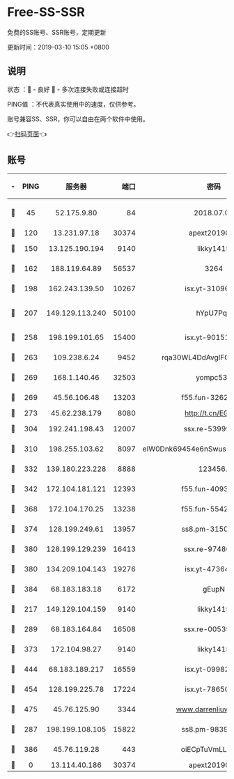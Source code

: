 # Free-SS-SSR

免费的SS账号、SSR账号，定期更新

更新时间：2019-03-10 15:05 +0800

## 说明

状态     ：🙂 - 良好 🙁 - 多次连接失败或连接超时

PING值   ：不代表真实使用中的速度，仅供参考。

账号兼容SS、SSR，你可以自由在两个软件中使用。

👉[扫码页面](https://liesauer.github.io/Free-SS-SSR/)👈

## 账号

|-|PING|服务器|端口|密码|加密方式|区域|
|:----:|:----:|:-----:|-----:|:----:|:----:|:----:|
|🙂|45|52.175.9.80|84|2018.07.07|chacha20-ietf-poly1305|HK|
|🙂|120|13.231.97.18|30374|apext2019006|chacha20|JP|
|🙂|150|13.125.190.194|9140|likky1415|aes-256-cfb|KR|
|🙂|162|188.119.64.89|56537|3264|aes-256-cfb|RU|
|🙂|198|162.243.139.50|10267|isx.yt-31096699|aes-256-cfb|US|
|🙂|207|149.129.113.240|50100|hYpU7PqP|chacha20-ietf-poly1305|CN|
|🙂|258|198.199.101.65|15400|isx.yt-90151639|aes-256-cfb|US|
|🙂|263|109.238.6.24|9452|rqa30WL4DdAvgIFG6Fs3znzTa|aes-256-cfb|FR|
|🙂|269|168.1.140.46|32503|yompc535|aes-256-cfb|AU|
|🙂|269|45.56.106.48|13203|f55.fun-32620462|aes-256-cfb|US|
|🙂|273|45.62.238.179|8080|http://t.cn/EGJIyrl|rc4-md5|CA|
|🙂|304|192.241.198.43|12007|ssx.re-53999010|aes-256-cfb|US|
|🙂|310|198.255.103.62|8097|eIW0Dnk69454e6nSwuspv9DmS201tQ0D|aes-256-cfb|US|
|🙂|332|139.180.223.228|8888|123456..|aes-256-cfb|JP|
|🙂|342|172.104.181.121|12393|f55.fun-40938592|aes-256-cfb|SG|
|🙂|368|172.104.170.25|13238|f55.fun-55425049|aes-256-cfb|SG|
|🙂|374|128.199.249.61|13957|ss8.pm-31506491|aes-256-cfb|SG|
|🙂|380|128.199.129.239|16413|ssx.re-97480021|aes-256-cfb|SG|
|🙂|380|134.209.104.143|19276|isx.yt-47364637|aes-256-cfb|SG|
|🙂|384|68.183.183.18|6172|gEupN|aes-256-cfb|SG|
|🙂|217|149.129.104.159|9140|likky1415|aes-256-cfb|HK|
|🙂|289|68.183.164.84|16508|ssx.re-00539791|aes-256-cfb|US|
|🙂|373|172.104.98.27|9140|likky1415|aes-256-cfb|JP|
|🙂|444|68.183.189.217|16559|isx.yt-09982793|aes-256-cfb|SG|
|🙂|454|128.199.225.78|17224|isx.yt-78650531|aes-256-cfb|SG|
|🙂|475|45.76.125.90|3344|www.darrenliuwei.com|aes-256-cfb|AU|
|🙁|287|198.199.108.105|15822|ss8.pm-98399589|aes-256-cfb|US|
|🙁|386|45.76.119.28|443|oiECpTuVmLLxk4Ts|aes-256-cfb|AU|
|🙁|0|13.114.40.186|30374|apext2019006|chacha20|JP|
